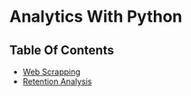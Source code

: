 # Analytics With Python

## Table Of Contents
- [Web Scrapping](https://github.com/nyangweso-rodgers/Data_Analytics/tree/main/Analytics_with_Python/Web_Scrapping)
- [Retention Analysis](https://github.com/nyangweso-rodgers/Data_Analytics/tree/main/Analytics_with_Python/Retention_Analysis)